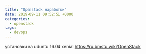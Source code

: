 ```yaml
---
title: "Openstack наработки"
date: 2019-09-11 09:52:51 +0000
categories:
  - openstack
tags:
  - devops
---
```

 
 установки на uduntu 16.04  xenial 
 https://ru.bmstu.wiki/OpenStack
